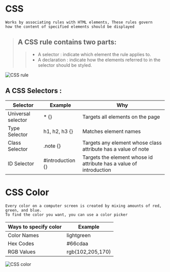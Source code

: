 # CSS 

```
Works by associating rules with HTML elements, These rules govern
how the content of specified elements should be displayed
```
 
 
> ## A CSS rule contains two parts:
>> + A selector : indicate which element the rule applies to. 
>> + A declaration : indicate how the elements referred to in the selector should be styled.

![CSS rule](http://blog.teamtreehouse.com/wp-content/uploads/2012/10/css-rule.jpg)

## A CSS Selectors : 

Selector | Example | Why 
---------|----------|--------
Universal selector | * {} | Targets all elements on the page
Type Selector | h1, h2, h3 {} | Matches element names
Class Selector |  .note {} | Targets any element whose class attribute has a value of note
ID Selector | #introduction {} | Targets the element whose id attribute has a value of introduction

 
# CSS Color 
```
Every color on a computer screen is created by mixing amounts of red, green, and blue.
To find the color you want, you can use a color picker
```


Ways to specify color | Example 
----------------------|-----------
Color Names | lightgreen
Hex Codes | #66cdaa
RGB Values | rgb(102,205,170) 

![CSS color](https://th.bing.com/th/id/Rc583fdcadfbe11009ab4bccd6d81b35f?rik=ZpQ8PoHPQ%2fRqpw&riu=http%3a%2f%2ft15.deviantart.net%2fzzGP1ctqdyFL8GvZypMBYYQRF2s%3d%2f300x200%2ffilters%3afixed_height(100%2c100)%3aorigin()%2fpre08%2f7aac%2fth%2fpre%2ff%2f2013%2f183%2f4%2fd%2fcolor_palette_6549846_by_ka_kind-d6bmmrn.png&ehk=4XWpFlMMfyPqDDAIM82%2fFKw9LKMEpFJctPoUNIEDoX8%3d&risl=&pid=ImgRaw)



